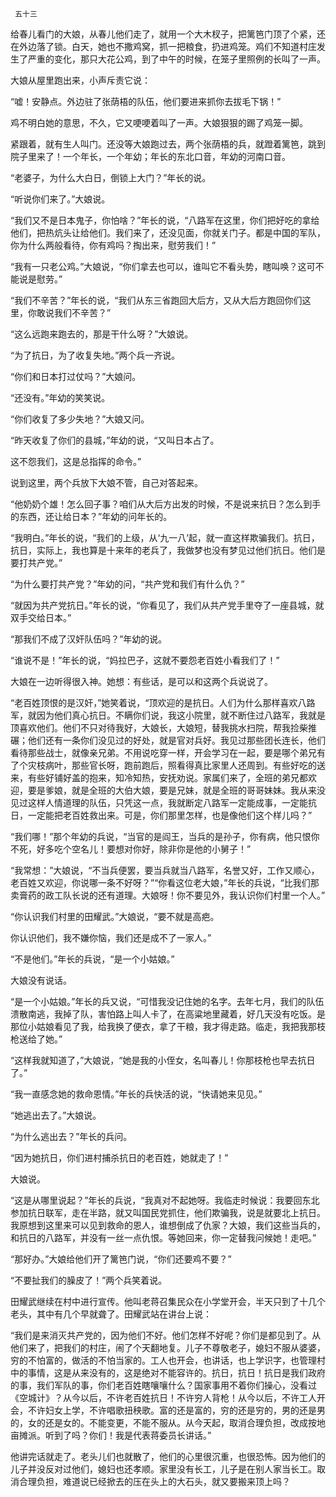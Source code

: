      五十三 

   给春儿看门的大娘，从春儿他们走了，就用一个大木杈子，把篱笆门顶了个紧，还在外边落了锁。白天，她也不撒鸡窝，抓一把粮食，扔进鸡笼。鸡们不知道村庄发生了严重的变化，那只大花公鸡，到了中午的时候，在笼子里照例的长叫了一声。 

   大娘从屋里跑出来，小声斥责它说： 

   “嘘！安静点。外边驻了张荫梧的队伍，他们要进来抓你去拔毛下锅！” 

   鸡不明白她的意思，不久，它又哽哽着叫了一声。大娘狠狠的踢了鸡笼一脚。 

   紧跟着，就有生人叫门。还没等大娘跑过去，两个张荫梧的兵，就蹬着篱笆，跳到院子里来了！一个年长，一个年幼；年长的东北口音，年幼的河南口音。 

   “老婆子，为什么大白日，倒锁上大门？”年长的说。 

   “听说你们来了。”大娘说。 

   “我们又不是日本鬼子，你怕啥？”年长的说，“八路军在这里，你们把好吃的拿给他们，把热炕头让给他们。我们来了，还没见面，你就关门子。都是中国的军队，你为什么两般看待，你有鸡吗？掏出来，慰劳我们！” 

   “我有一只老公鸡。”大娘说，“你们拿去也可以，谁叫它不看头势，瞎叫唤？这可不能说是慰劳。” 

   “我们不辛苦？”年长的说，“我们从东三省跑回大后方，又从大后方跑回你们这里，你敢说我们不辛苦？” 

   “这么远跑来跑去的，那是干什么呀？”大娘说。 

   “为了抗日，为了收复失地。”两个兵一齐说。 

   “你们和日本打过仗吗？”大娘问。 

   “还没有。”年幼的笑笑说。 

   “你们收复了多少失地？”大娘又问。 

   “昨天收复了你们的县城，”年幼的说，“又叫日本占了。 

   这不怨我们，这是总指挥的命令。” 

   说到这里，两个兵放下大娘不管，自己对答起来。 

   “他奶奶个雄！怎么回子事？咱们从大后方出发的时候，不是说来抗日？怎么到手的东西，还让给日本？”年幼的问年长的。 

   “我明白。”年长的说，“我们的上级，从‘九一八’起，就一直这样欺骗我们。抗日，抗日，实际上，我也算是十来年的老兵了，我做梦也没有梦见过他们抗日。他们是要打共产党。” 

   “为什么要打共产党？”年幼的问，“共产党和我们有什么仇？” 

   “就因为共产党抗日。”年长的说，“你看见了，我们从共产党手里夺了一座县城，就双手交给日本。” 

   “那我们不成了汉奸队伍吗？”年幼的说。 

   “谁说不是！”年长的说，“妈拉巴子，这就不要怨老百姓小看我们了！” 

   大娘在一边听得很入神。她想：有些话，是可以和这两个兵说说了。 

   “老百姓顶恨的是汉奸，”她笑着说，“顶欢迎的是抗日。人们为什么那样喜欢八路军，就因为他们真心抗日。不瞒你们说，我这小院里，就不断住过八路军，我就是顶喜欢他们。他们不只对待我好，大娘长，大娘短，替我挑水扫院，帮我捡柴推碾；他们还有一条你们没见过的好处，就是官对兵好。我见过那些团长连长，他们看待那些战士，就像亲兄弟。不用说吃穿一样，开会学习在一起，要是哪个弟兄有了个灾枝病叶，那些官长呀，跑前跑后，照看得真比家里人还周到。有些好吃的送来，有些好铺好盖的抱来，知冷知热，安抚劝说。家属们来了，全班的弟兄都欢迎，要是爹娘，就是全班的大伯大娘，要是兄妹，就是全班的哥哥妹妹。我从来没见过这样人情道理的队伍，只凭这一点，我就断定八路军一定能成事，一定能抗日，一定能把老百姓救出来。可是，你们那里怎样，也是像他们这个样儿吗？” 

   “我们哪！”那个年幼的兵说，“当官的是阎王，当兵的是孙子，你有病，他只恨你不死，好多吃个空名儿！要想对你好，除非你是他的小舅子！” 

   “我常想：”大娘说，“不当兵便罢，要当兵就当八路军，名誉又好，工作又顺心，老百姓又欢迎，你说哪一条不好呀？”“你看这位老大娘，”年长的兵说，“比我们那卖膏药的政工队长说的还有道理。大娘呀！你不要见外，我认识你们村里一个人。” 

   “你认识我们村里的田耀武。”大娘说，“要不就是高疤。 

   你认识他们，我不嫌你恼，我们还是成不了一家人。” 

   “不是他们。”年长的兵说，“是一个小姑娘。” 

   大娘没有说话。 

   “是一个小姑娘。”年长的兵又说，“可惜我没记住她的名字。去年七月，我们的队伍溃散南逃，我掉了队，害怕路上叫人卡了，在高粱地里藏着，好几天没有吃饭。是那位小姑娘看见了我，给我换了便衣，拿了干粮，我才得走路。临走，我把我那枝枪送给了她。” 

   “这样我就知道了，”大娘说，“她是我的小侄女，名叫春儿！你那枝枪也早去抗日了。” 

   “我一直感念她的救命恩情。”年长的兵快活的说，“快请她来见见。” 

   “她逃出去了。”大娘说。 

   “为什么逃出去？”年长的兵问。 

   “因为她抗日，你们进村捕杀抗日的老百姓，她就走了！” 

   大娘说。 

   “这是从哪里说起？”年长的兵说，“我真对不起她呀。我临走时候说：我要回东北参加抗日联军，走在半路，就又叫国民党抓住，他们欺骗我，说是就要北上抗日。我原想到这里来可以见到救命的恩人，谁想倒成了仇家？大娘，我们这些当兵的，和抗日的八路军，并没有一丝一点仇恨。等她回来，你一定替我问候她！走吧。” 

   “那好办。”大娘给他们开了篱笆门说，“你们还要鸡不要？” 

   “不要扯我们的臊皮了！”两个兵笑着说。 

   田耀武继续在村中进行宣传。他叫老蒋召集民众在小学堂开会，半天只到了十几个老头，其中有几个早就聋了。田耀武站在讲台上说： 

   “我们是来消灭共产党的，因为他们不好。他们怎样不好呢？你们是都见到了。从他们来了，把我们的村庄，闹了个天翻地复。儿子不尊敬老子，媳妇不服从婆婆，穷的不怕富的，做活的不怕当家的。工人也开会，也讲话，也上学识字，也管理村中的事情，这是从来没有的，这是绝对不能容许的。抗日，抗日！抗日是我们政府的事，我们军队的事，你们老百姓瞎嚷嚷什么？国家事用不着你们操心，没看过《空城计》？从今以后，不许老百姓抗日！不许穷人背枪！从今以后，不许工人开会，不许妇女上学，不许唱歌扭秧歌。富的还是富的，穷的还是穷的，男的还是男的，女的还是女的。不能变更，不能不服从。从今天起，取消合理负担，改成按地亩摊派。听到了吗？你们！我是代表蒋委员长讲话。” 

   他讲完话就走了。老头儿们也就散了，他们的心里很沉重，也很恐怖。因为他们的儿子并没反对过他们，媳妇也还孝顺。家里没有长工，儿子是在别人家当长工。取消合理负担，难道说已经掀去的压在头上的大石头，就又要搬来顶上吗？ 

